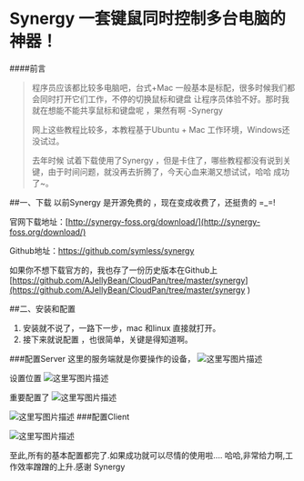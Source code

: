 Synergy 一套键鼠同时控制多台电脑的神器！
=====
####前言
>程序员应该都比较多电脑吧，台式+Mac 一般基本是标配，很多时候我们都会同时打开它们工作，不停的切换鼠标和键盘 让程序员体验不好。那时我就在想能不能共享鼠标和键盘呢 ，果然有啊 -Synergy
>
>网上这些教程比较多，本教程基于Ubuntu + Mac 工作环境，Windows还没试过。
>
> 去年时候 试着下载使用了Synergy ，但是卡住了，哪些教程都没有说到关键，由于时间问题，就没再去折腾了，今天心血来潮又想试试，哈哈 成功了~。


##一、下载
以前Synergy 是开源免费的 ，现在变成收费了，还挺贵的 =_=!

官网下载地址：[http://synergy-foss.org/download/](http://synergy-foss.org/download/) 

Github地址：[https://github.com/symless/synergy ](https://github.com/symless/synergy ) 

如果你不想下载官方的，我也存了一份历史版本在Github上
[https://github.com/AJellyBean/CloudPan/tree/master/synergy](https://github.com/AJellyBean/CloudPan/tree/master/synergy ) 

##二、安装和配置
1. 安装就不说了，一路下一步，mac 和linux 直接就打开。
2. 接下来就说配置 ，也很简单，关键是得知道啊。
	
###配置Server
这里的服务端就是你要操作的设备，
![这里写图片描述](http://img.blog.csdn.net/20160517144937268)

设置位置
![这里写图片描述](http://img.blog.csdn.net/20160517145055968)

重要配置了
![这里写图片描述](http://img.blog.csdn.net/20160517145139499)

![这里写图片描述](http://img.blog.csdn.net/20160517145216413)
###配置Client

![这里写图片描述](http://img.blog.csdn.net/20160517145503994)


至此,所有的基本配置都完了.如果成功就可以尽情的使用啦....
哈哈,非常给力啊,工作效率蹭蹭的上升.感谢 Synergy




